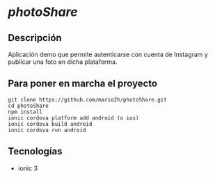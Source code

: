 # *photoShare*

## Descripción

Aplicación demo que permite autenticarse con cuenta de Instagram y publicar una foto en dicha plataforma.

## Para poner en marcha el proyecto
```
git clone https://github.com/mario2h/photoShare.git
cd photoShare
npm install 
ionic cordova platform add android (o ios)
ionic cordova build android
ionic cordova run android
```

## Tecnologías

- ionic 3